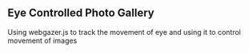 ## Eye Controlled Photo Gallery
Using webgazer.js to track the movement of eye and using it to control movement of images
